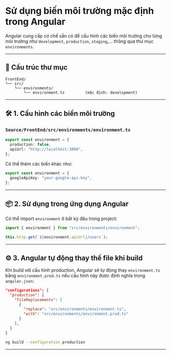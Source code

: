 # Sử dụng biến môi trường mặc định trong Angular

Angular cung cấp cơ chế sẵn có để cấu hình các biến môi trường cho từng môi trường như `development`, `production`, `staging`,... thông qua thư mục `environments`.

---

## 📁 Cấu trúc thư mục

```
FrontEnd/
└── src/
    └── environments/
        └── environment.ts         (mặc định: development)
```

---

## 🛠 1. Cấu hình các biến môi trường

### `Source/FrontEnd/src/environments/environment.ts`

```ts
export const environment = {
  production: false,
  apiUrl: "http://localhost:3000",
};
```

Có thể thêm các biến khác như:

```ts
export const environment = {
  googleApiKey: "your-google-api-key",
};
```

---

## 📦 2. Sử dụng trong ứng dụng Angular

Có thể import `environment` ở bất kỳ đâu trong project:

```ts
import { environment } from "src/environments/environment";

this.http.get(`${environment.apiUrl}/users`);
```

---

## ⚙️ 3. Angular tự động thay thế file khi build

Khi build với cấu hình production, Angular sẽ tự động thay `environment.ts` bằng `environment.prod.ts` nếu cấu hình này được định nghĩa trong `angular.json`:

```json
"configurations": {
  "production": {
    "fileReplacements": [
      {
        "replace": "src/environments/environment.ts",
        "with": "src/environments/environment.prod.ts"
      }
    ],
  }
}
```

```bash
ng build --configuration production
```

---